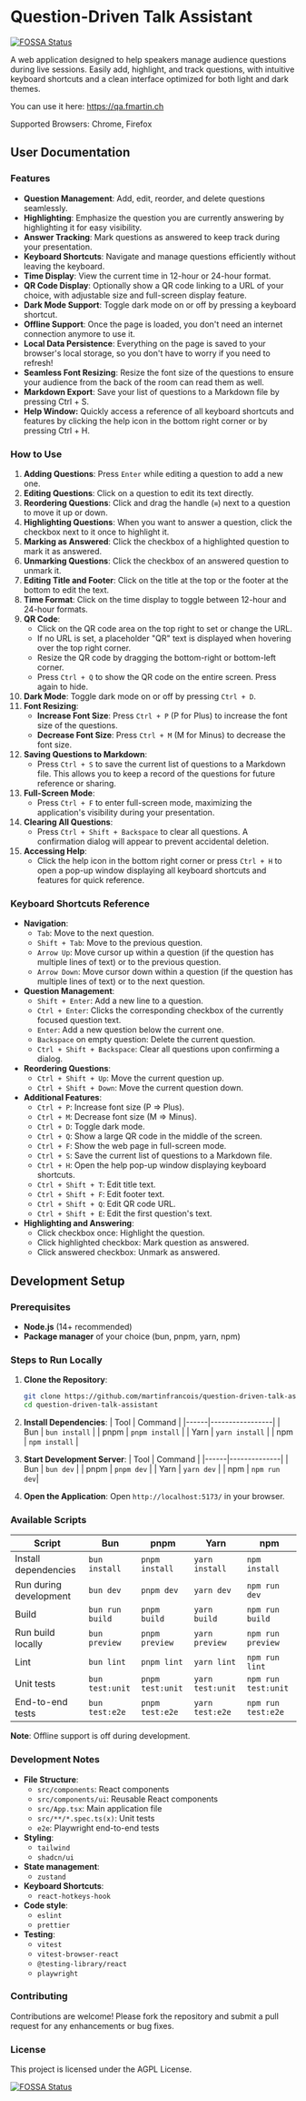# Question-Driven Talk Assistant

[![FOSSA Status](https://app.fossa.com/api/projects/git%2Bgithub.com%2Fmartinfrancois%2Fquestion-driven-talk-assistant.svg?type=shield)](https://app.fossa.com/projects/git%2Bgithub.com%2Fmartinfrancois%2Fquestion-driven-talk-assistant?ref=badge_shield)

A web application designed to help speakers manage audience questions during live sessions.
Easily add, highlight, and track questions, with intuitive keyboard shortcuts and a clean interface optimized for both light and dark themes.

You can use it here: https://qa.fmartin.ch

Supported Browsers: Chrome, Firefox

## User Documentation

### Features

- **Question Management**: Add, edit, reorder, and delete questions seamlessly.
- **Highlighting**: Emphasize the question you are currently answering by highlighting it for easy visibility.
- **Answer Tracking**: Mark questions as answered to keep track during your presentation.
- **Keyboard Shortcuts**: Navigate and manage questions efficiently without leaving the keyboard.
- **Time Display**: View the current time in 12-hour or 24-hour format.
- **QR Code Display**: Optionally show a QR code linking to a URL of your choice, with adjustable size and full-screen display feature.
- **Dark Mode Support**: Toggle dark mode on or off by pressing a keyboard shortcut.
- **Offline Support**: Once the page is loaded, you don't need an internet connection anymore to use it.
- **Local Data Persistence**: Everything on the page is saved to your browser's local storage, so you don't have to worry if you need to refresh!
- **Seamless Font Resizing**: Resize the font size of the questions to ensure your audience from the back of the room can read them as well.
- **Markdown Export**: Save your list of questions to a Markdown file by pressing Ctrl + S.
- **Help Window:** Quickly access a reference of all keyboard shortcuts and features by clicking the help icon in the bottom right corner or by pressing Ctrl + H.

### How to Use

1. **Adding Questions**: Press `Enter` while editing a question to add a new one.
2. **Editing Questions**: Click on a question to edit its text directly.
3. **Reordering Questions**: Click and drag the handle (`≡`) next to a question to move it up or down.
4. **Highlighting Questions**: When you want to answer a question, click the checkbox next to it once to highlight it.
5. **Marking as Answered**: Click the checkbox of a highlighted question to mark it as answered.
6. **Unmarking Questions**: Click the checkbox of an answered question to unmark it.
7. **Editing Title and Footer**: Click on the title at the top or the footer at the bottom to edit the text.
8. **Time Format**: Click on the time display to toggle between 12-hour and 24-hour formats.
9. **QR Code**:
   - Click on the QR code area on the top right to set or change the URL.
   - If no URL is set, a placeholder "QR" text is displayed when hovering over the top right corner.
   - Resize the QR code by dragging the bottom-right or bottom-left corner.
   - Press `Ctrl + Q` to show the QR code on the entire screen. Press again to hide.
10. **Dark Mode**: Toggle dark mode on or off by pressing `Ctrl + D`.
11. **Font Resizing**:
    - **Increase Font Size**: Press `Ctrl + P` (P for Plus) to increase the font size of the questions.
    - **Decrease Font Size**: Press `Ctrl + M` (M for Minus) to decrease the font size.
12. **Saving Questions to Markdown**:
    - Press `Ctrl + S` to save the current list of questions to a Markdown file. This allows you to keep a record of the questions for future reference or sharing.
13. **Full-Screen Mode**:
    - Press `Ctrl + F` to enter full-screen mode, maximizing the application's visibility during your presentation.
14. **Clearing All Questions**:
    - Press `Ctrl + Shift + Backspace` to clear all questions. A confirmation dialog will appear to prevent accidental deletion.
15. **Accessing Help**:
    - Click the help icon in the bottom right corner or press `Ctrl + H` to open a pop-up window displaying all keyboard shortcuts and features for quick reference.

### Keyboard Shortcuts Reference

- **Navigation**:
  - `Tab`: Move to the next question.
  - `Shift + Tab`: Move to the previous question.
  - `Arrow Up`: Move cursor up within a question (if the question has multiple lines of text) or to the previous question.
  - `Arrow Down`: Move cursor down within a question (if the question has multiple lines of text) or to the next question.
- **Question Management**:
  - `Shift + Enter`: Add a new line to a question.
  - `Ctrl + Enter`: Clicks the corresponding checkbox of the currently focused question text.
  - `Enter`: Add a new question below the current one.
  - `Backspace` on empty question: Delete the current question.
  - `Ctrl + Shift + Backspace`: Clear all questions upon confirming a dialog.
- **Reordering Questions**:
  - `Ctrl + Shift + Up`: Move the current question up.
  - `Ctrl + Shift + Down`: Move the current question down.
- **Additional Features**:
  - `Ctrl + P`: Increase font size (P => Plus).
  - `Ctrl + M`: Decrease font size (M => Minus).
  - `Ctrl + D`: Toggle dark mode.
  - `Ctrl + Q`: Show a large QR code in the middle of the screen.
  - `Ctrl + F`: Show the web page in full-screen mode.
  - `Ctrl + S`: Save the current list of questions to a Markdown file.
  - `Ctrl + H`: Open the help pop-up window displaying keyboard shortcuts.
  - `Ctrl + Shift + T`: Edit title text.
  - `Ctrl + Shift + F`: Edit footer text.
  - `Ctrl + Shift + Q`: Edit QR code URL.
  - `Ctrl + Shift + E`: Edit the first question's text.
- **Highlighting and Answering**:
  - Click checkbox once: Highlight the question.
  - Click highlighted checkbox: Mark question as answered.
  - Click answered checkbox: Unmark as answered.

## Development Setup

### Prerequisites

- **Node.js** (14+ recommended)
- **Package manager** of your choice (bun, pnpm, yarn, npm)

### Steps to Run Locally

1. **Clone the Repository**:
   ```bash
   git clone https://github.com/martinfrancois/question-driven-talk-assistant.git
   cd question-driven-talk-assistant
   ```

2. **Install Dependencies**:
   | Tool | Command         |
   |------|-----------------|
   | Bun  | `bun install`   |
   | pnpm | `pnpm install`  |
   | Yarn | `yarn install`  |
   | npm  | `npm install`   |

3. **Start Development Server**:
   | Tool | Command      |
   |------|--------------|
   | Bun  | `bun dev`    |
   | pnpm | `pnpm dev`   |
   | Yarn | `yarn dev`   |
   | npm  | `npm run dev`|

4. **Open the Application**:
   Open `http://localhost:5173/` in your browser.

### Available Scripts

| Script                 | Bun             | pnpm             | Yarn             | npm                 |
|------------------------|-----------------|------------------|------------------|---------------------|
| Install dependencies   | `bun install`   | `pnpm install`   | `yarn install`   | `npm install`       |
| Run during development | `bun dev`       | `pnpm dev`       | `yarn dev`       | `npm run dev`       |
| Build                  | `bun run build` | `pnpm build`     | `yarn build`     | `npm run build`     |
| Run build locally      | `bun preview`   | `pnpm preview`   | `yarn preview`   | `npm run preview`   |
| Lint                   | `bun lint`      | `pnpm lint`      | `yarn lint`      | `npm run lint`      |
| Unit tests             | `bun test:unit` | `pnpm test:unit` | `yarn test:unit` | `npm run test:unit` |
| End-to-end tests       | `bun test:e2e`  | `pnpm test:e2e`  | `yarn test:e2e`  | `npm run test:e2e`  |

**Note**: Offline support is off during development.

### Development Notes

- **File Structure**:
    - `src/components`: React components
    - `src/components/ui`: Reusable React components
    - `src/App.tsx`: Main application file
    - `src/**/*.spec.ts(x)`: Unit tests
    - `e2e`: Playwright end-to-end tests
- **Styling**:
    - `tailwind`
    - `shadcn/ui`
- **State management**:
    - `zustand`
- **Keyboard Shortcuts**:
    - `react-hotkeys-hook`
- **Code style**:
    - `eslint`
    - `prettier`
- **Testing**:
    - `vitest`
    - `vitest-browser-react`
    - `@testing-library/react`
    - `playwright`

### Contributing

Contributions are welcome! Please fork the repository and submit a pull request for any enhancements or bug fixes.

### License

This project is licensed under the AGPL License.

[![FOSSA Status](https://app.fossa.com/api/projects/git%2Bgithub.com%2Fmartinfrancois%2Fquestion-driven-talk-assistant.svg?type=large)](https://app.fossa.com/projects/git%2Bgithub.com%2Fmartinfrancois%2Fquestion-driven-talk-assistant?ref=badge_large)
